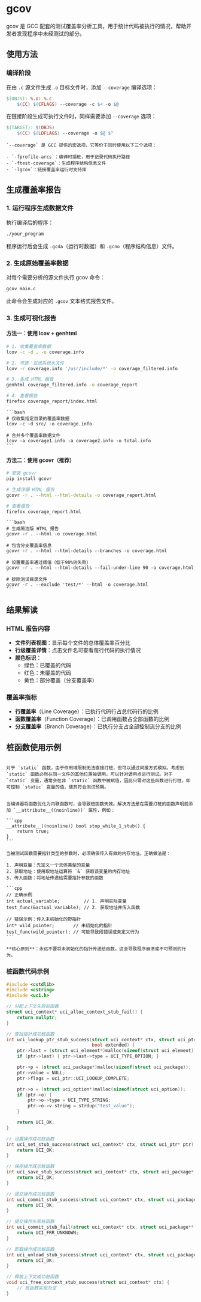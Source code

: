 # gcov

gcov 是 GCC 配套的测试覆盖率分析工具，用于统计代码被执行的情况，帮助开发者发现程序中未经测试的部分。

## 使用方法

### 编译阶段

在由 `.c` 源文件生成 `.o` 目标文件时，添加 `--coverage` 编译选项：

```makefile
$(OBJS): %.o: %.c
	$(CC) $(CFLAGS) --coverage -c $< -o $@
```

在链接阶段生成可执行文件时，同样需要添加 `--coverage` 选项：

```makefile
$(TARGET): $(OBJS)
	$(CC) $(LDFLAGS) --coverage -o $@ $^
```

```{note}
`--coverage` 是 GCC 提供的宏选项，它等价于同时使用以下三个选项：

- `-fprofile-arcs`：编译时插桩，用于记录代码执行路径
- `-ftest-coverage`：生成程序结构信息文件
- `-lgcov`：链接覆盖率运行时支持库
```

## 生成覆盖率报告

### 1. 运行程序生成数据文件

执行编译后的程序：

```bash
./your_program
```

程序运行后会生成 `.gcda`（运行时数据）和 `.gcno`（程序结构信息）文件。

### 2. 生成原始覆盖率数据

对每个需要分析的源文件执行 gcov 命令：

```bash
gcov main.c
```

此命令会生成对应的 `.gcov` 文本格式报告文件。

### 3. 生成可视化报告

#### 方法一：使用 lcov + genhtml

```bash
# 1. 收集覆盖率数据
lcov -c -d . -o coverage.info

# 2. 可选：过滤系统头文件
lcov -r coverage.info '/usr/include/*' -o coverage_filtered.info

# 3. 生成 HTML 报告
genhtml coverage_filtered.info -o coverage_report

# 4. 查看报告
firefox coverage_report/index.html
```

````{dropdown} lcov 常用参数
```bash
# 仅收集指定目录的覆盖率数据
lcov -c -d src/ -o coverage.info

# 合并多个覆盖率数据文件
lcov -a coverage1.info -a coverage2.info -o total.info
```
````

#### 方法二：使用 gcovr（推荐）

```bash
# 安装 gcovr
pip install gcovr

# 生成详细 HTML 报告
gcovr -r . --html --html-details -o coverage_report.html

# 查看报告
firefox coverage_report.html
```

````{dropdown} gcovr 常用参数
```bash
# 生成简洁版 HTML 报告
gcovr -r . --html -o coverage.html

# 包含分支覆盖率信息
gcovr -r . --html --html-details --branches -o coverage.html

# 设置覆盖率通过阈值（低于90%则失败）
gcovr -r . --html --html-details --fail-under-line 90 -o coverage.html

# 排除测试目录文件
gcovr -r . --exclude 'test/*' --html -o coverage.html
```
````

## 结果解读

### HTML 报告内容

- **文件列表视图**：显示每个文件的总体覆盖率百分比
- **行级覆盖详情**：点击文件名可查看每行代码的执行情况
- **颜色标识**：
  - 绿色：已覆盖的代码
  - 红色：未覆盖的代码
  - 黄色：部分覆盖（分支覆盖率）

### 覆盖率指标

- **行覆盖率**（Line Coverage）：已执行代码行占总代码行的比例
- **函数覆盖率**（Function Coverage）：已调用函数占全部函数的比例
- **分支覆盖率**（Branch Coverage）：已执行分支占全部控制流分支的比例

## 桩函数使用示例

```{admonition} 如何对 static 函数或变量进行打桩？

对于 `static` 函数，由于作用域限制无法直接打桩，但可以通过间接方式模拟。考虑到 `static` 函数必然在同一文件的其他位置被调用，可以针对调用点进行测试。对于 `static` 变量，通常会在非 `static` 函数中被赋值，因此只需对这些函数进行打桩，即可控制 `static` 变量的值，使其符合测试预期。

```

````{admonition} 桩函数不生效的解决方案

当编译器将函数优化为内联函数时，会导致桩函数失效。解决方法是在需要打桩的函数声明前添加 `__attribute__((noinline))` 属性，例如：

```cpp
__attribute__((noinline)) bool stop_while_1_stub() {
    return true;
}
```
````

````{admonition} qemu: uncaught target signal 11 (Segmentation fault) - core dumped
当被测试函数需要指针类型的参数时，必须确保传入有效的内存地址。正确做法是：

1. 声明变量：先定义一个具体类型的变量
2. 获取地址：使用取地址运算符 `&` 获取该变量的内存地址
3. 传入函数：将地址传递给需要指针参数的函数

```cpp
// 正确示例
int actual_variable;         // 1. 声明实际变量
test_func(&actual_variable); // 2. 获取地址并传入函数

// 错误示例：传入未初始化的野指针
int* wild_pointer;       // 未初始化的指针
test_func(wild_pointer); // 可能导致段错误或未定义行为
```

**核心原则**：永远不要将未初始化的指针传递给函数，这会导致程序崩溃或不可预测的行为。
````

### 桩函数代码示例

```cpp
#include <cstdlib>
#include <cstring>
#include <uci.h>

// 分配上下文失败桩函数
struct uci_context* uci_alloc_context_stub_fail() {
    return nullptr;
}

// 查找指针成功桩函数
int uci_lookup_ptr_stub_success(struct uci_context* ctx, struct uci_ptr* ptr, char* str,
                                bool extended) {
    ptr->last = (struct uci_element*)malloc(sizeof(struct uci_element));
    if (ptr->last) { ptr->last->type = UCI_TYPE_OPTION; }

    ptr->p = (struct uci_package*)malloc(sizeof(struct uci_package));
    ptr->value = NULL;
    ptr->flags = uci_ptr::UCI_LOOKUP_COMPLETE;

    ptr->o = (struct uci_option*)malloc(sizeof(struct uci_option));
    if (ptr->o) {
        ptr->o->type = UCI_TYPE_STRING;
        ptr->o->v.string = strdup("test_value");
    }

    return UCI_OK;
}

// 设置操作成功桩函数
int uci_set_stub_success(struct uci_context* ctx, struct uci_ptr* ptr) {
    return UCI_OK;
}

// 保存操作成功桩函数
int uci_save_stub_success(struct uci_context* ctx, struct uci_package* p) {
    return UCI_OK;
}

// 提交操作成功桩函数
int uci_commit_stub_success(struct uci_context* ctx, struct uci_package** p, bool overwrite) {
    return UCI_OK;
}

// 提交操作失败桩函数
int uci_commit_stub_fail(struct uci_context* ctx, struct uci_package** p, bool overwrite) {
    return UCI_FRR_UNKNOWN;
}

// 卸载操作成功桩函数
int uci_unload_stub_success(struct uci_context* ctx, struct uci_package* p) {
    return UCI_OK;
}

// 释放上下文成功桩函数
void uci_free_context_stub_success(struct uci_context* ctx) {
    // 桩函数实现为空
}
```
